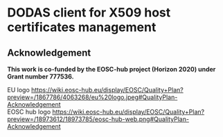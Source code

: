# DODAS client for X509 host certificates management

## Acknowledgement

**This work is co-funded by the EOSC-hub project (Horizon 2020) under Grant number 777536.**                                   

EU logo     https://wiki.eosc-hub.eu/display/EOSC/Quality+Plan?preview=/1867786/4063268/eu%20logo.jpeg#QualityPlan-Acknowledgement                               
EOSC hub logo     https://wiki.eosc-hub.eu/display/EOSC/Quality+Plan?preview=/18973612/18973785/eosc-hub-web.png#QualityPlan-Acknowledgement 
